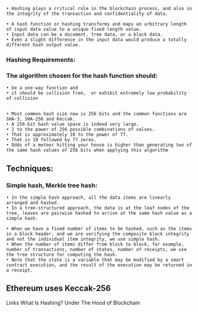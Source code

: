 	• Hashing plays a critical role in the blockchain process, and also in the integrity of the transaction and confidentiality of data.

	• A hash function or hashing transforms and maps an arbitrary length of input data value to a unique fixed length value. 
	• Input data can be a document, tree data, or a block data. 
	• Even a slight difference in the input data would produce a totally different hash output value. 

### Hashing Requirements:
### The algorithm chosen for the hash function should: 
    • be a one-way function and 
    • it should be collision free,  or exhibit extremely low probability of collision


	• Most common hash size now is 256 bits and the common functions are SHA-3, SHA-256 and Keccak. 
	• A 256-bit hash value space is indeed very large. 
	• 2 to the power of 256 possible combinations of values. 
	• That is approximately 10 to the power of 77. 
	• That is 10 followed by 77 zeros. 
	• Odds of a meteor hitting your house is higher than generating two of the same hash values of 256 bits when applying this algorithm


## Techniques:
### Simple hash, Merkle tree hash:

	• In the simple hash approach, all the data items are linearly arranged and hashed. 
	• In a tree-structured approach, the data is at the leaf nodes of the tree, leaves are pairwise hashed to arrive at the same hash value as a simple hash.

	• When we have a fixed number of items to be hashed, such as the items in a block header, and we are verifying the composite block integrity and not the individual item integrity, we use simple hash. 
	• When the number of items differ from block to block, for example, number of transactions, number of states, number of receipts, we use the tree structure for computing the hash. 
	• Note that the state is a variable that may be modified by a smart contract execution, and the result of the execution may be returned in a receipt.

## Ethereum uses Keccak-256

Links
What Is Hashing? Under The Hood of Blockchain

